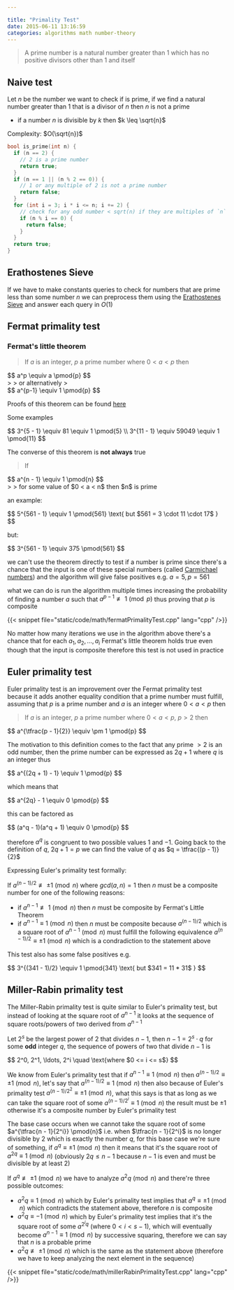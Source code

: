 ```yaml
---

title: "Primality Test"
date: 2015-06-11 13:16:59
categories: algorithms math number-theory
---
```


> A prime number is a natural number greater than $1$ which has no positive divisors other than $1$ and itself

## Naive test

Let $n$ be the number we want to check if is prime, if we find a natural number greater than $1$ that is a divisor of $n$ then $n$ is not a prime

- if a number $n$ is divisible by $k$ then $k \leq \sqrt{n}$

Complexity: $O(\sqrt{n})$

```cpp
bool is_prime(int n) {
  if (n == 2) {
    // 2 is a prime number
    return true;
  }
  if (n == 1 || (n % 2 == 0)) {
    // 1 or any multiple of 2 is not a prime number
    return false;
  }
  for (int i = 3; i * i <= n; i += 2) {
    // check for any odd number < sqrt(n) if they are multiples of `n`
    if (n % i == 0) {
      return false;
    }
  }
  return true;
}
```

## Erathostenes Sieve

If we have to make constants queries to check for numbers that are prime less than some number $n$ we can preprocess them using the [Erathostenes Sieve](./eathostenes-sieve.html) and answer each query in $O(1)$

## Fermat primality test

### Fermat's little theorem

> If $a$ is an integer, $p$ a prime number where $0 < a < p$ then
>
<div>
$$
a^p \equiv a \pmod{p}
$$
</div>
>
> or alternatively
>
<div>
$$
a^{p-1} \equiv 1 \pmod{p}
$$
</div>

Proofs of this theorem can be found [here](http://artofproblemsolving.com/wiki/index.php/Fermat's_Little_Theorem)

Some examples

<div>
$$
3^{5 - 1} \equiv 81 \equiv 1 \pmod{5} \\
3^{11 - 1} \equiv 59049 \equiv 1 \pmod{11}
$$
</div>

The converse of this theorem is **not always** true

> If
>
<div>
$$
a^{n - 1} \equiv 1 \pmod{n}
$$
</div>
>
> for some value of $0 < a < n$ then $n$ is prime

an example:

<div>
$$
5^{561 - 1} \equiv 1 \pmod{561} \text{ but $561 = 3 \cdot 11 \cdot 17$ }
$$
</div>

but:

<div>
$$
3^{561 - 1} \equiv 375 \pmod{561}
$$
</div>

we can't use the theorem directly to test if a number is prime since there's a chance that the input is one of these special numbers (called [Carmichael numbers](https://www.wikiwand.com/en/Carmichael_number)) and the algorithm will give false positives e.g. $a = 5, p = 561$

what we can do is run the algorithm multiple times increasing the probability of finding a number $a$ such that $a^{p - 1} \not\equiv 1 \pmod{p}$ thus proving that $p$ is composite

{{< snippet file="static/code/math/fermatPrimalityTest.cpp" lang="cpp" />}}

No matter how many iterations we use in the algorithm above there's a chance that for each $a_1, a_2, \ldots, a_i$ Fermat's little theorem holds true even though that the input is composite therefore this test is not used in practice

## Euler primality test

Euler primality test is an improvement over the Fermat primality test because it adds another equality condition that a prime number must fulfill, assuming that $p$ is a prime number and $a$ is an integer where $0 < a < p$ then

> If $a$ is an integer, $p$ a prime number where $0 < a < p$, $p > 2$ then
>
<div>
$$
a^{\tfrac{p - 1}{2}} \equiv \pm 1 \pmod{p}
$$
</div>

The motivation to this definition comes to the fact that any prime $> 2$ is an odd number, then the prime number can be expressed as $2q + 1$ where $q$ is an integer thus

<div>
$$
a^{(2q + 1) - 1} \equiv 1 \pmod{p}
$$
</div>

which means that

<div>
$$
a^{2q} - 1 \equiv 0 \pmod{p}
$$
</div>

this can be factored as

<div>
$$
(a^q - 1)(a^q + 1) \equiv 0 \pmod{p}
$$
</div>

therefore $a^q$ is congruent to two possible values $1$ and $-1$. Going back to the definition of $q$, $2q + 1 = p$ we can find the value of $q$ as $q = \tfrac{(p - 1)}{2}$

Expressing Euler's primality test formally:

If $a^{(n - 1) / 2} \not\equiv \pm 1 \pmod n$ where $gcd(a, n) = 1$ then $n$ must be a composite number for one of the following reasons:

- if $a^{n - 1} \not\equiv 1 \pmod{n}$ then $n$ must be composite by Fermat's Little Theorem
- if $a^{n - 1} \equiv 1 \pmod{n}$ then $n$ must be composite because $a^{(n - 1) / 2}$ which is a square root of $a^{n - 1} \pmod{n}$ must fulfill the following equivalence $a^{(n - 1) / 2} \equiv \pm 1 \pmod n$ which is a condradiction to the statement above

This test also has some false positives e.g.

<div>
$$
3^{(341 - 1)/2} \equiv 1 \pmod{341} \text{ but $341 = 11 * 31$ }
$$
</div>

## Miller-Rabin primality test

The Miller-Rabin primality test is quite similar to Euler's primality test, but instead of looking at the square root of $a^{n - 1}$ it looks at the sequence of square roots/powers of two derived from $a^{n - 1}$

Let $2^s$ be the largest power of $2$ that divides $n - 1$, then $n - 1 = 2^s \cdot q$ for some **odd** integer $q$, the sequence of powers of two that divide $n - 1$ is

<div>
$$
2^0, 2^1, \ldots, 2^i \quad \text{where $0 <= i <= s$}
$$
</div>

We know from Euler's primality test that if $a^{n - 1} \equiv 1 \pmod{n}$ then $a^{(n - 1) / 2} \equiv \pm 1 \pmod{n}$, let's say that $a^{(n - 1) / 2} \equiv 1 \pmod{n}$ then also because of Euler's primality test $a^{(n - 1) / 2^2} \equiv \pm 1 \pmod{n}$, what this says is that as long as we can take the square root of some $a^{(n - 1) / 2^i} \equiv 1 \pmod{n}$ the result must be $\pm 1$ otherwise it's a composite number by Euler's primality test

The base case occurs when we cannot take the square root of some $a^{\tfrac{n - 1}{2^i}} \pmod{n}$ i.e. when $\tfrac{n - 1}{2^i}$ is no longer divisible by $2$ which is exactly the number $q$, for this base case we're sure of something, if $a^q \equiv \pm 1 \pmod{n}$ then it means that it's the square root of $a^{2q} \equiv 1 \pmod{n}$ (obviously $2q \leq n - 1$ because $n - 1$ is even and must be divisible by at least $2$)

If $a^q \not\equiv \pm 1 \pmod{n}$ we have to analyze $a^2q \pmod{n}$ and there're three possible outcomes:

- $a^2q \equiv 1 \pmod{n}$ which by Euler's primality test implies that $a^q \equiv \pm 1 \pmod{n}$ which contradicts the statement above, therefore $n$ is composite
- $a^2q \equiv -1 \pmod{n}$ which by Euler's primality test implies that it's the square root of some $a^{2^iq}$ (where $0 < i < s-1$), which will eventually become $a^{n - 1} \equiv 1 \pmod{n}$ by successive squaring, therefore we can say that $n$ is a probable prime
- $a^2q \not\equiv \pm 1 \pmod{n}$ which is the same as the statement above (therefore we have to keep analyzing the next element in the sequence)

{{< snippet file="static/code/math/millerRabinPrimalityTest.cpp" lang="cpp" />}}
